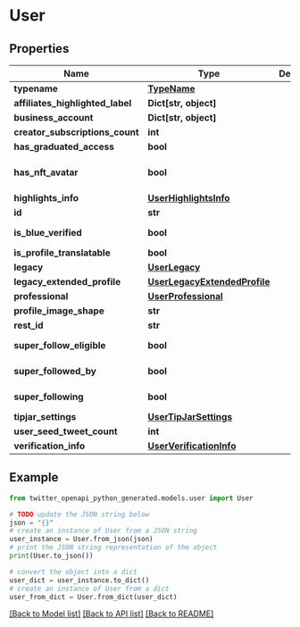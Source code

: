 # User


## Properties

Name | Type | Description | Notes
------------ | ------------- | ------------- | -------------
**typename** | [**TypeName**](TypeName.md) |  | 
**affiliates_highlighted_label** | **Dict[str, object]** |  | 
**business_account** | **Dict[str, object]** |  | [optional] 
**creator_subscriptions_count** | **int** |  | [optional] 
**has_graduated_access** | **bool** |  | [optional] 
**has_nft_avatar** | **bool** |  | [optional] [default to False]
**highlights_info** | [**UserHighlightsInfo**](UserHighlightsInfo.md) |  | [optional] 
**id** | **str** |  | 
**is_blue_verified** | **bool** |  | [default to False]
**is_profile_translatable** | **bool** |  | [optional] 
**legacy** | [**UserLegacy**](UserLegacy.md) |  | 
**legacy_extended_profile** | [**UserLegacyExtendedProfile**](UserLegacyExtendedProfile.md) |  | [optional] 
**professional** | [**UserProfessional**](UserProfessional.md) |  | [optional] 
**profile_image_shape** | **str** |  | 
**rest_id** | **str** |  | 
**super_follow_eligible** | **bool** |  | [default to False]
**super_followed_by** | **bool** |  | [default to False]
**super_following** | **bool** |  | [default to False]
**tipjar_settings** | [**UserTipJarSettings**](UserTipJarSettings.md) |  | [optional] 
**user_seed_tweet_count** | **int** |  | [optional] 
**verification_info** | [**UserVerificationInfo**](UserVerificationInfo.md) |  | [optional] 

## Example

```python
from twitter_openapi_python_generated.models.user import User

# TODO update the JSON string below
json = "{}"
# create an instance of User from a JSON string
user_instance = User.from_json(json)
# print the JSON string representation of the object
print(User.to_json())

# convert the object into a dict
user_dict = user_instance.to_dict()
# create an instance of User from a dict
user_from_dict = User.from_dict(user_dict)
```
[[Back to Model list]](../README.md#documentation-for-models) [[Back to API list]](../README.md#documentation-for-api-endpoints) [[Back to README]](../README.md)


